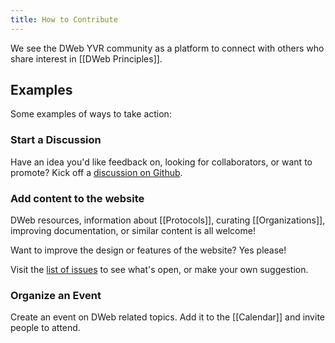 ```yaml
---
title: How to Contribute
---
```


We see the DWeb YVR community as a platform to connect with others who share interest in [[DWeb Principles]].

## Examples

Some examples of ways to take action:

### Start a Discussion

Have an idea you'd like feedback on, looking for collaborators, or want to promote? Kick off a [discussion on Github](https://github.com/orgs/DWebYVR/discussions).

### Add content to the website

DWeb resources, information about [[Protocols]], curating [[Organizations]], improving documentation, or similar content is all welcome!

Want to improve the design or features of the website? Yes please!

Visit the [list of issues](https://github.com/DWebYVR/notes/issues) to see what's open, or make your own suggestion.

### Organize an Event

Create an event on DWeb related topics. Add it to the [[Calendar]] and invite people to attend.
